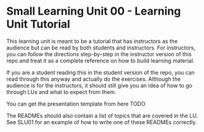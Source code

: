 # Small Learning Unit 00 - Learning Unit Tutorial

This learning unit is meant to be a tutorial that has instructors as the audience but can be read by both students
and instructors. For instructors, you can follow the directions step-by-step in the instructor version of this
repo and treat it as a complete reference on how to build learning material.

If you are a student reading this in the student version of the repo, you can read through this anyway and
actually do the exercises. Although the audience is for the instructors, it should still give you an idea of
how to go through LUs and what to expect from them.

You can get the presentation template from here TODO

The READMEs should also contain a list of topics that are covered in the LU. See SLU01 for an example of how to 
write one of these READMEs correctly.

